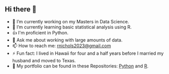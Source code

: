 ## Hi there 👋


- 🔭 I’m currently working on my Masters in Data Science.
- 🌱 I’m currently learning basic statistical analysis using R.
- 👍 I'm proficient in Python. 
- 💬 Ask me about working with large amounts of data.
- 📫 How to reach me: rnichols2023@gmail.com
- ⚡ Fun fact: I lived in Hawaii for four and a half years before I married my husband and moved to Texas.
- 🏢 My portfolio can be found in these Repositories: [Python](https://github.com/rnichols2023/Python/tree/main) and [R](https://github.com/rnichols2023/R/tree/main).

